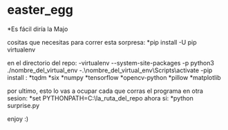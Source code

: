 # easter_egg
*Es fácil diría la Majo



cositas que necesitas para correr esta sorpresa:
*pip install -U pip virtualenv


en el directorio del repo:
-virtualenv --system-site-packages -p python3 ./nombre_del_virtual_env
-.\\nombre_del_virtual_env\\Scripts\\activate
-pip install :
*tqdm
*six
*numpy
*tensorflow
*opencv-python
*pillow
*matplotlib

por ultimo, esto lo vas a ocupar cada que corras el programa en otra sesion:
*set PYTHONPATH=C:\\la_ruta_del_repo
ahora si:
*python surprise.py

enjoy :)

